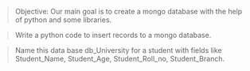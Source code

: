 > Objective: Our main goal is to create a mongo database with the help of python and some libraries.

> Write a python code to insert records to a mongo database.

> Name this data base db_University for a student with fields like Student_Name, Student_Age, Student_Roll_no, Student_Branch.
